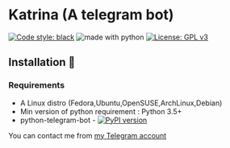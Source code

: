 # Katrina (A telegram bot)

<a href="https://github.com/python/black"><img alt="Code style: black" src="https://img.shields.io/badge/code%20style-black-000000.svg"></a>
<img src="https://img.shields.io/badge/made%20with-python-blue.svg" alt="made with python">
[![License: GPL v3](https://img.shields.io/badge/License-GPLv3-blue.svg)](https://github.com/frknkrc44/nicksizbot/blob/beta/LICENSE.md)


## Installation 📐

### Requirements 

* A Linux distro (Fedora,Ubuntu,OpenSUSE,ArchLinux,Debian)
* Min version of python requirement : Python 3.5+ 
* python-telegram-bot - [![PyPI version](https://badge.fury.io/py/python-telegram-bot.svg)](https://badge.fury.io/py/python-telegram-bot)


You can contact me from [my Telegram account](https://t.me/unigorn)
